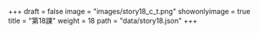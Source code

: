 +++
draft = false 
image = "images/story18_c_t.png" 
showonlyimage = true 
title = "第18課" 
weight = 18 
path = "data/story18.json" 
+++
